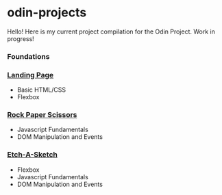 # odin-projects
Hello! Here is my current project compilation for the Odin Project. Work in progress!

### Foundations
### [Landing Page](https://clarayin129.github.io/odin-projects/landing-page/)
  * Basic HTML/CSS
  * Flexbox

### [Rock Paper Scissors](https://clarayin129.github.io/odin-projects/rock-paper-scissors/)
  * Javascript Fundamentals
  * DOM Manipulation and Events

### [Etch-A-Sketch](https://clarayin129.github.io/odin-projects/etch-a-sketch/)
  * Flexbox
  * Javascript Fundamentals
  * DOM Manipulation and Events
